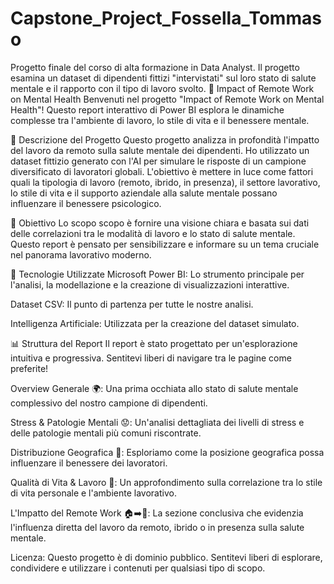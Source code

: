 # Capstone_Project_Fossella_Tommaso
Progetto finale del corso di alta formazione in Data Analyst. Il progetto esamina un dataset di dipendenti fittizi "intervistati" sul loro stato di salute mentale e il rapporto con il tipo  di lavoro svolto. 
🧠 Impact of Remote Work on Mental Health
Benvenuti nel progetto "Impact of Remote Work on Mental Health"! Questo report interattivo di Power BI esplora le dinamiche complesse tra l'ambiente di lavoro, lo stile di vita e il benessere mentale.

🌟 Descrizione del Progetto
Questo progetto analizza in profondità l'impatto del lavoro da remoto sulla salute mentale dei dipendenti. Ho utilizzato un dataset fittizio generato con l'AI per simulare le risposte di un campione diversificato di lavoratori globali. L'obiettivo è mettere in luce come fattori quali la tipologia di lavoro (remoto, ibrido, in presenza), il settore lavorativo, lo stile di vita e il supporto aziendale alla salute mentale possano influenzare il benessere psicologico.

🎯 Obiettivo
Lo scopo scopo è fornire una visione chiara e basata sui dati delle correlazioni tra le modalità di lavoro e lo stato di salute mentale. Questo report è pensato per sensibilizzare e informare su un tema cruciale nel panorama lavorativo moderno.

🚀 Tecnologie Utilizzate
Microsoft Power BI: Lo strumento principale per l'analisi, la modellazione e la creazione di visualizzazioni interattive.

Dataset CSV: Il punto di partenza per tutte le nostre analisi.

Intelligenza Artificiale: Utilizzata per la creazione del dataset simulato.

📊 Struttura del Report
Il report è stato progettato per un'esplorazione intuitiva e progressiva. Sentitevi liberi di navigare tra le pagine come preferite!

Overview Generale 🌍: Una prima occhiata allo stato di salute mentale complessivo del nostro campione di dipendenti.

Stress & Patologie Mentali 😟: Un'analisi dettagliata dei livelli di stress e delle patologie mentali più comuni riscontrate.

Distribuzione Geografica 📍: Esploriamo come la posizione geografica possa influenzare il benessere dei lavoratori.

Qualità di Vita & Lavoro 🌱: Un approfondimento sulla correlazione tra lo stile di vita personale e l'ambiente lavorativo.

L'Impatto del Remote Work 🏠➡️🏢: La sezione conclusiva che evidenzia l'influenza diretta del lavoro da remoto, ibrido o in presenza sulla salute mentale.

Licenza: Questo progetto è di dominio pubblico. Sentitevi liberi di esplorare, condividere e utilizzare i contenuti per qualsiasi tipo di scopo.
